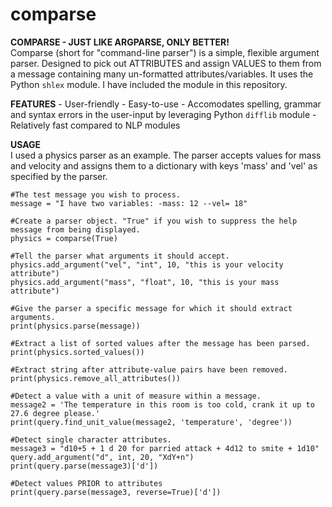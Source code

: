 # comparse

<p><b>COMPARSE - JUST LIKE ARGPARSE, ONLY BETTER!</b> <br />
Comparse (short for "command-line parser") is a simple, flexible argument parser. Designed to pick out ATTRIBUTES and assign VALUES to them from a message containing many un-formatted attributes/variables. It uses the Python <code>shlex</code> module. I have included the module in this repository.
<br>
<p><b>FEATURES</b>
    - User-friendly
    - Easy-to-use
    - Accomodates spelling, grammar and syntax errors in the user-input by leveraging Python <code>difflib</code> module
    - Relatively fast compared to NLP modules
</p>
<p><b>USAGE</b> <br />
I used a physics parser as an example. The parser accepts values for mass and velocity and assigns them to a dictionary with keys 'mass' and 'vel' as specified by the parser. 

    #The test message you wish to process.
    message = "I have two variables: -mass: 12 --vel= 18"

    #Create a parser object. "True" if you wish to suppress the help message from being displayed. 
    physics = comparse(True)

    #Tell the parser what arguments it should accept.
    physics.add_argument("vel", "int", 10, "this is your velocity attribute")
    physics.add_argument("mass", "float", 10, "this is your mass attribute")  

    #Give the parser a specific message for which it should extract arguments.
    print(physics.parse(message))
    
    #Extract a list of sorted values after the message has been parsed.
    print(physics.sorted_values())
    
    #Extract string after attribute-value pairs have been removed.
    print(physics.remove_all_attributes())
    
    #Detect a value with a unit of measure within a message.
    message2 = 'The temperature in this room is too cold, crank it up to 27.6 degree please.'
    print(query.find_unit_value(message2, 'temperature', 'degree'))

    #Detect single character attributes.
    message3 = "d10+5 + 1 d 20 for parried attack + 4d12 to smite + 1d10"
    query.add_argument("d", int, 20, "XdY+n")
    print(query.parse(message3)['d'])
    
    #Detect values PRIOR to attributes
    print(query.parse(message3, reverse=True)['d'])
</p>
